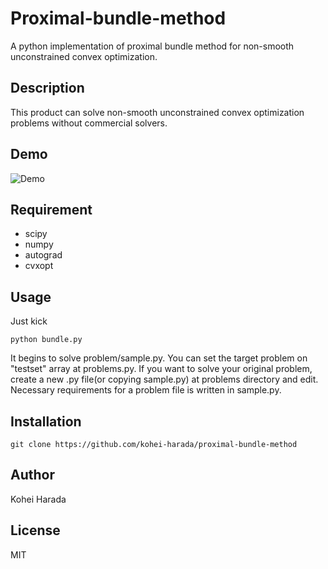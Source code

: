 # Proximal-bundle-method

A python implementation of proximal bundle method for non-smooth unconstrained convex optimization.

## Description

This product can solve non-smooth unconstrained convex optimization problems without commercial solvers.

## Demo

![Demo](https://github.com/kohei-harada/proximal-bundle-method/usage.gif)

## Requirement

- scipy
- numpy
- autograd
- cvxopt

## Usage

Just kick
```
python bundle.py
```
It begins to solve problem/sample.py.
You can set the target problem on "testset" array at problems.py.
If you want to solve your original problem, create a new .py file(or copying sample.py) at problems directory and edit.
Necessary requirements for a problem file is written in sample.py.

## Installation

```
git clone https://github.com/kohei-harada/proximal-bundle-method
```

## Author

Kohei Harada

## License

MIT
